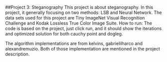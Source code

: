 ##Project 3: Steganography
This project is about steganography. In this project, it generally focusing on two methods:
LSB and Neural Network. The data sets used for this project are Tiny ImageNet Visual
Recognition Challenge and Kodak Lossless True Color Image Suite.
How to run:  The code is based on the project, just click run, and it should show 
the iterations and optimized solution for both cauchy point and dogleg.

The algorithm implementations are from kelvins, gabrielilharco and
alexandremuzio. Both of those implementation are mentioned in the project description.
